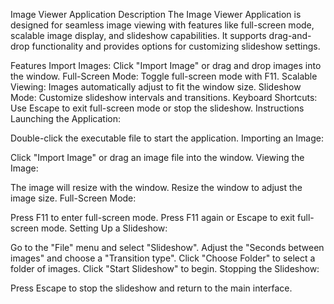 Image Viewer Application
Description
The Image Viewer Application is designed for seamless image viewing with features like full-screen mode, scalable image display, and slideshow capabilities. It supports drag-and-drop functionality and provides options for customizing slideshow settings.

Features
Import Images: Click "Import Image" or drag and drop images into the window.
Full-Screen Mode: Toggle full-screen mode with F11.
Scalable Viewing: Images automatically adjust to fit the window size.
Slideshow Mode: Customize slideshow intervals and transitions.
Keyboard Shortcuts: Use Escape to exit full-screen mode or stop the slideshow.
Instructions
Launching the Application:

Double-click the executable file to start the application.
Importing an Image:

Click "Import Image" or drag an image file into the window.
Viewing the Image:

The image will resize with the window. Resize the window to adjust the image size.
Full-Screen Mode:

Press F11 to enter full-screen mode.
Press F11 again or Escape to exit full-screen mode.
Setting Up a Slideshow:

Go to the "File" menu and select "Slideshow".
Adjust the "Seconds between images" and choose a "Transition type".
Click "Choose Folder" to select a folder of images.
Click "Start Slideshow" to begin.
Stopping the Slideshow:

Press Escape to stop the slideshow and return to the main interface.
